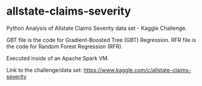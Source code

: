 # allstate-claims-severity
 Python Analysis of Allstate Claims Severity data set - Kaggle Challenge.

GBT file is the code for Gradient-Boosted Tree (GBT) Regression.
RFR file is the code for Random Forest Regression (RFR).

Executed inside of an Apache Spark VM.

Link to the challenge/data set: https://www.kaggle.com/c/allstate-claims-severity
